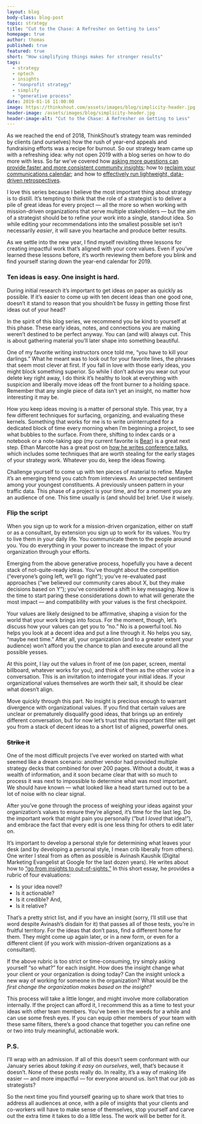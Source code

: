 ```yaml
---
layout: blog
body-class: blog-post
topic: strategy
title: "Cut to the Chase: A Refresher on Getting to Less"
homepage: true
author: thomas
published: true
featured: true
short: "How simplifying things makes for stronger results"
tags:
  - strategy
  - nptech
  - insights
  - "nonprofit strategy"
  - simplify
  - "generative process"
date: 2019-01-16 11:00:00
image: https://thinkshout.com/assets/images/blog/simplicity-header.jpg
header-image: /assets/images/blog/simplicity-header.jpg
header-image-alt: "Cut to the Chase: A Refresher on Getting to Less"
---
```

As we reached the end of 2018, ThinkShout’s strategy team was reminded by clients (and ourselves) how the rush of year-end appeals and fundraising efforts was a recipe for burnout. So our strategy team came up with a refreshing idea: why not open 2019 with a blog series on how to do more with less. So far we’ve covered how [asking more questions can provide faster and more consistent community insights](https://thinkshout.com/blog/2019/01/ask-more-questions/); how to [reclaim your communications calendar](https://thinkshout.com/blog/2019/01/reclaiming-your-comms-calendar/); and how to [effectively run lightweight, data-driven retrospectives](https://thinkshout.com/blog/2019/01/retrospectives/).

I love this series because I believe the most important thing about strategy is to distill. It’s tempting to think that the role of a strategist is to deliver a pile of great ideas for every project — all the more so when working with mission-driven organizations that serve multiple stakeholders — but the aim of a strategist should be to refine your work into a single, standout idea. So while editing your recommendations into the smallest possible set isn’t necessarily _easier_, it will save you heartache and produce better results.

As we settle into the new year, I find myself revisiting three lessons for creating impactful work that’s aligned with your core values. Even if you’ve learned these lessons before, it’s worth reviewing them before you blink and find yourself staring down the year-end calendar for 2019.

### Ten ideas is easy. One insight is hard.

During initial research it’s important to get ideas on paper as quickly as possible. If it’s easier to come up with ten decent ideas than one good one, doesn’t it stand to reason that you shouldn’t be fussy in getting those first ideas out of your head?

In the spirit of this blog series, we recommend you be kind to yourself at this phase. These early ideas, notes, and connections you are making weren’t destined to be perfect anyway. You can (and will) always cut. This is about gathering material you’ll later shape into something beautiful.

One of my favorite writing instructors once told me, “you have to kill your darlings.” What he meant was to look out for your favorite lines, the phrases that seem most clever at first. If you fall in love with those early ideas, you might block something superior. So while I don’t advise you wear out your delete key right away, I do think it’s healthy to look at everything with suspicion and liberally move ideas off the front burner to a holding space. Remember that any single piece of data isn’t yet an insight, no matter how interesting it may be.

How you keep ideas moving is a matter of personal style. This year, try a few different techniques for surfacing, organizing, and evaluating these kernels. Something that works for me is to write uninterrupted for a dedicated block of time every morning when I’m beginning a project, to see what bubbles to the surface. From there, shifting to index cards or a notebook or a note-taking app (my current favorite is [Bear](https://bear.app/)) is a great next step. Ethan Marcotte has a great post on [how he writes conference talks](https://ethanmarcotte.com/wrote/how-i-write-conference-talks/), which includes some techniques that are worth stealing for the early stages of your strategy work. Whatever you do, keep the ideas flowing.

Challenge yourself to come up with ten pieces of material to refine. Maybe it’s an emerging trend you catch from interviews. An unexpected sentiment among your youngest constituents. A previously unseen pattern in your traffic data. This phase of a project is your time, and for a moment you are an audience of one. This time usually is (and should be) brief. Use it wisely.

### Flip the script

When you sign up to work for a mission-driven organization, either on staff or as a consultant, by extension you sign up to work for its values. You try to live them in your daily life. You communicate them to the people around you. You do everything in your power to increase the impact of your organization through your efforts.

Emerging from the above generative process, hopefully you have a decent stack of not-quite-ready ideas. You’ve thought about the competition (“everyone’s going left, we’ll go right”); you’ve re-evaluated past approaches (“we believed our community cares about X, but they make decisions based on Y”); you’ve considered a shift in key messaging. Now is the time to start paring these considerations down to what will generate the most impact — and compatibility with your values is the first checkpoint.

Your values are likely designed to be affirmative, shaping a vision for the world that your work brings into focus. For the moment, though, let’s discuss how your values can get you to “no.” No is a powerful tool. No helps you look at a decent idea and put a line through it. No helps you say, “maybe next time.” After all, your organization (and to a greater extent your audience) won’t afford you the chance to plan and execute around all the possible yesses.

At this point, I lay out the values in front of me (on paper, screen, mental billboard, whatever works for you), and think of them as the other voice in a conversation. This is an invitation to interrogate your initial ideas. If your organizational values themselves are worth their salt, it should be clear what doesn’t align.

Move quickly through this part. No insight is precious enough to warrant divergence with organizational values. If you find that certain values are unclear or prematurely disqualify good ideas, that brings up an entirely different conversation, but for now let’s trust that this important filter will get you from a stack of decent ideas to a short list of aligned, powerful ones.

### ~~Strike it~~

One of the most difficult projects I’ve ever worked on started with what seemed like a dream scenario: another vendor had provided multiple strategy decks that combined for over 200 pages. Without a doubt, it was a wealth of information, and it soon became clear that with so much to process it was next to impossible to determine what was most important. We should have known — what looked like a head start turned out to be a lot of noise with no clear signal.

After you’ve gone through the process of weighing your ideas against your organization’s values to ensure they’re aligned, it’s time for the last leg. Do the important work that might pain you personally (“but I _loved_ that idea!”), and embrace the fact that every edit is one less thing for others to edit later on.

It’s important to develop a personal style for determining what leaves your desk (and by developing a personal style, I mean crib liberally from others). One writer I steal from as often as possible is Avinash Kaushik (Digital Marketing Evangelist at Google for the last dozen years). He writes about how to [“go from insights to out-of-sights.”](https://madmimi.com/p/9d946d#) In this short essay, he provides a rubric of four evaluations:

- Is your idea novel?
- Is it actionable?
- Is it credible? And,
- Is it relative?

That’s a pretty strict list, and if you have an insight (sorry, I’ll still use that word despite Avinash’s disdain for it) that passes all of those tests, you’re in fruitful territory. For the ideas that don’t pass, find a different home for them. They might come up again later, or in a new form, or even for a different client (if you work with mission-driven organizations as a consultant).

If the above rubric is too strict or time-consuming, try simply asking yourself “so what?” for each insight. How does the insight change what your client or your organization is doing today? Can the insight unlock a new way of working for someone in the organization? What would be the _first change the organization makes based on the insight?_

This process will take a little longer, and might involve more collaboration internally. If the project can afford it, I recommend this as a time to test your ideas with other team members. You’ve been in the weeds for a while and can use some fresh eyes. If you can equip other members of your team with these same filters, there’s a good chance that together you can refine one or two into truly meaningful, actionable work.

### P.S.

I’ll wrap with an admission. If all of this doesn’t seem conformant with our January series about _taking it easy on ourselves_, well, that’s because it doesn’t. None of these posts really do. In reality, it’s a way of making life easier — and more impactful — for everyone around us. Isn’t that our job as strategists?

So the next time you find yourself gearing up to share work that tries to address all audiences at once, with a pile of insights that your clients and co-workers will have to make sense of themselves, stop yourself and carve out the extra time it takes to do a little less. The work will be better for it.
